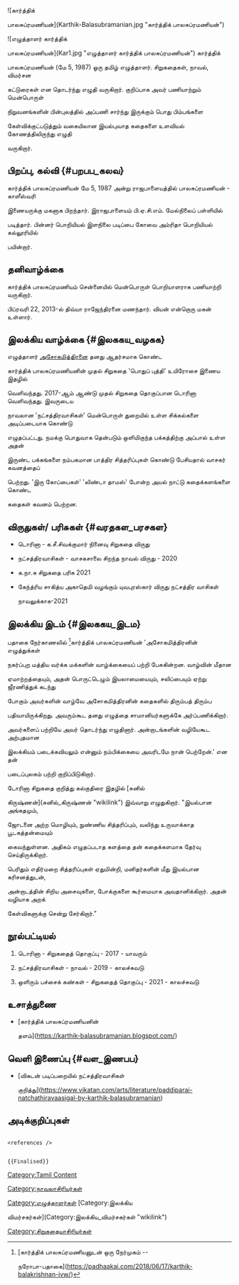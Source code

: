 ![கார்த்திக்
பாலசுப்ரமணியன்](Karthik-Balasubramanian.jpg "கார்த்திக் பாலசுப்ரமணியன்")
![எழுத்தாளர் கார்த்திக்
பாலசுப்ரமணியன்](Kar1.jpg "எழுத்தாளர் கார்த்திக் பாலசுப்ரமணியன்") கார்த்திக்
பாலசுப்ரமணியன் (மே 5, 1987) ஓரு தமிழ் எழுத்தாளர். சிறுகதைகள், நாவல், விமர்சன
கட்டுரைகள் என தொடர்ந்து எழுதி வருகிறார். குறிப்பாக அவர் பணியாற்றும் மென்பொருள்
நிறுவனங்களின் பின்புலத்தில் அப்பணி சார்ந்து இருக்கும் பொது பிம்பங்களை
கேள்விக்குட்படுத்தும் வகையிலான இயல்புவாத கதைகளை உளவியல் கோணத்திலிருந்து எழுதி
வருகிறார்.

## பிறப்பு, கல்வி {#பறபப_கலவ}

கார்த்திக் பாலசுப்ரமணியன் மே 5, 1987 அன்று ராஜபாளையத்தில் பாலசுப்ரமணியன் - காளீஸ்வரி
இணையருக்கு மகனாக பிறந்தார். இராஜபாளையம் பி.ஏ.சி.எம். மேல்நிலைப் பள்ளியில்
படித்தார். பின்னர் பொறியியல் இளநிலை படிப்பை கோவை அம்ரிதா பொறியியல் கல்லூரியில்
பயின்றார்.

## தனிவாழ்க்கை

கார்த்திக் பாலசுப்ரமணியம் சென்னையில் மென்பொருள் பொறியாளராக பணியாற்றி வருகிறார்.
பிப்ரவரி 22, 2013-ல் திவ்யா ராஜேந்திரனை மணந்தார். வியன் என்றொரு மகன் உள்ளார்.

## இலக்கிய வாழ்க்கை {#இலககய_வழகக}

எழுத்தாளர் [அசோகமித்திரனை](அசோகமித்திரன் "wikilink") தனது ஆதர்சமாக கொண்ட
கார்த்திக் பாலசுப்ரமணியனின் முதல் சிறுகதை \'பொதுப் புத்தி\' உயிரோசை இணைய இதழில்
வெளிவந்தது. 2017-ஆம் ஆண்டு முதல் சிறுகதை தொகுப்பான டொரினா வெளிவந்தது. இவருடைய
நாவலான \'நட்சத்திரவாசிகள்\' மென்பொருள் துறையில் உள்ள சிக்கல்களை அடிப்படையாக கொண்டு
எழுதப்பட்டது. நமக்கு பொதுவாக தென்படும் ஒளிமிகுந்த பக்கத்திற்கு அப்பால் உள்ள அதன்
இருண்ட பக்கங்களை நம்பகமான பாத்திர சித்தரிப்புகள் கொண்டு பேசியதால் வாசகர் கவனத்தைப்
பெற்றது. \'இரு கோப்பைகள்\' \'லிண்டா தாமஸ்\' போன்ற அயல் நாட்டு கதைக்களங்களை கொண்ட
கதைகள் கவனம் பெற்றன.

## விருதுகள்/ பரிசுகள் {#வரதகள_பரசகள}

-   டொரினா - க.சீ.சிவக்குமார் நினைவு சிறுகதை விருது
-   நட்சத்திரவாசிகள் - வாசகசாலை சிறந்த நாவல் விருது - 2020
-   க.நா.சு சிறுகதை பரிசு 2021
-   கேந்த்ரிய சாகித்ய அகாதெமி வழங்கும் யுவபுரஸ்கார் விருது நட்சத்திர வாசிகள்
    நாவலுக்காக-2021

## இலக்கிய இடம் {#இலககய_இடம}

பதாகை நேர்காணலில் [^1]கார்த்திக் பாலசுப்ரமணியன் \'அசோகமித்திரனின் எழுத்துக்கள்
நகர்ப்புற மத்திய வர்க்க மக்களின் வாழ்க்கையைப் பற்றி பேசுகின்றன. வாழ்வின் மீதான
ஏமாற்றத்தையும், அதன் பொருட்டெழும் இயலாமையையும், சலிப்பையும் ஏற்று ஜீரணித்துக் கடந்து
போகும் அவர்களின் வாழ்வே அசோகமித்திரனின் கதைகளில் திரும்பத் திரும்ப
பதிவாயிருக்கிறது. அவரும்கூட தனது எழுத்தை சாமானியர்களுக்கே அர்ப்பணிக்கிறார்.
அவர்களைப் பற்றியே அவர் தொடர்ந்து எழுதினார். அன்றாடங்களின் வழியேகூட அற்புதமான
இலக்கியம் படைக்கவியலும் என்னும் நம்பிக்கையை அவரிடமே நான் பெற்றேன்.\' என தன்
படைப்புலகம் பற்றி குறிப்பிடுகிறார்.

டோரினா சிறுகதை குறித்து கல்குதிரை இதழில் [சுனில்
கிருஷ்ணன்](சுனில்_கிருஷ்ணன் "wikilink") இவ்வாறு எழுதுகிறார். \"இயல்பான அங்கதமும்,
ஜோடனை அற்ற மொழியும், நுண்ணிய சித்தரிப்பும், வலிந்து உருவாக்காத பூடகத்தன்மையும்
கைவந்துள்ளன. அதிகம் எழுதப்படாத களத்தை தன் கதைக்களமாக தேர்வு செய்திருக்கிறார்.
பெரிதும் எதிர்மறை சித்தரிப்புகள் ஏதுமின்றி, மனிதர்களின் மீது இயல்பான கரிசனத்துடன்,
அன்றாடத்தின் சிறிய அசைவுகளை, போக்குகளை கூர்மையாக அவதானிக்கிறார். அதன் வழியாக அறக்
கேள்விகளுக்கு சென்று சேர்கிறார்.\"

## நூல்பட்டியல்

1.  டொரினா - சிறுகதைத் தொகுப்பு - 2017 - யாவரும்
2.  நட்சத்திரவாசிகள் - நாவல் - 2019 - காலச்சுவடு
3.  ஒளிரும் பச்சைக் கண்கள் - சிறுகதைத் தொகுப்பு - 2021 - காலச்சுவடு

## உசாத்துணை

-   [கார்த்திக் பாலசுப்ரமணியனின்
    தளம்](https://karthik-balasubramanian.blogspot.com/)

## வெளி இணைப்பு {#வள_இணபப}

-   [விகடன் படிப்பறையில் நட்சத்திரவாசிகள்
    குறித்து](https://www.vikatan.com/arts/literature/paddiparai-natchathiravaasigal-by-karthik-balasubramanian)

## அடிக்குறிப்புகள்

```{=html}
<references />
```
```{=mediawiki}
{{Finalised}}
```
[Category:Tamil Content](Category:Tamil_Content "wikilink")
[Category:நாவலாசிரியர்கள்](Category:நாவலாசிரியர்கள் "wikilink")
[Category:எழுத்தாளர்கள்](Category:எழுத்தாளர்கள் "wikilink") [Category:இலக்கிய
விமர்சகர்கள்](Category:இலக்கிய_விமர்சகர்கள் "wikilink")
[Category:சிறுகதையாசிரியர்கள்](Category:சிறுகதையாசிரியர்கள் "wikilink")

[^1]: [கார்த்திக் பாலசுப்ரமணியனுடன் ஒரு நேர்முகம் --
    நரோபா-பதாகை](https://padhaakai.com/2018/06/17/karthik-balakrishnan-ivw/)
